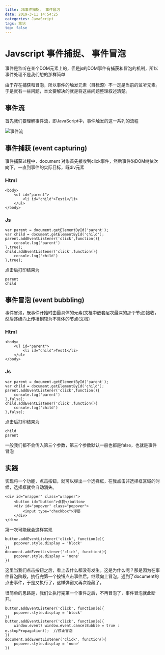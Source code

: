 ```yaml
---
title: JS事件捕捉、 事件冒泡
date: 2019-3-11 14:54:25
categories: JavaScript 
tags: 笔记
top: false
---
```

# Javscript 事件捕捉、 事件冒泡

事件是监听在某个DOM元素上的，但是js的DOM事件有捕获和冒泡的机制，所以事件处理不是我们想的那样简单

由于存在捕获和冒泡，所以事件的触发元素（目标源）不一定是当前的监听元素。于是就有一些问题，本文要解决的就是将这些问题整理叙述清楚。

## 事件流
首先我们要理解事件流，即JavaScript中，事件触发的这一系列的流程

![事件流](capture.png)

## 事件捕获 (event capturing)

事件捕获过程中，document 对象首先接收到click事件，然后事件沿DOM树依次向下，一直到事件的实际目标，既div元素

### Html
```[html]
<body>
    <ul id="parent">
        <li id="child">Test1</li>
    </ul>
</body>
```
### Js
```[javascript]
var parent = document.getElementById('parent');
var child = document.getElementById('child');
parent.addEventListener('click',function(){
    console.log('parent')
},true);
child.addEventListener('click',function(){
    console.log('child')
},true);
```
点击后打印结果为
```[javascript]
parent
child
```    

## 事件冒泡 (event bubbling)

事件冒泡，既事件开始时由最具体的元素(文档中嵌套层次最深的那个节点)接收，然后逐级向上传播到较为不具体的节点(文档)

### Html
```[html]
<body>
    <ul id="parent">
        <li id="child">Test1</li>
    </ul>
</body>
```

### Js
```[javascript]
var parent = document.getElementById('parent');
var child = document.getElementById('child');
parent.addEventListener('click',function(){
    console.log('parent')
},false);
child.addEventListener('click',function(){
    console.log('child')
},false);
```
点击后打印结果为
```[javascript]
child
parent
```

一般我们都不会传入第三个参数，第三个参数默认一般也都是false，也就是事件冒泡

## 实践

实现将一个功能，点击按钮，就可以弹出一个选择框，在我点击非选择框区域的时候，选择框就会自动消失。
```[html]
<div id="wrapper" class="wrapper">
    <button id="button">点我</button>
    <div id="popover" class="popover">
        <input type="checkbox">浮层
    </div>
</div>  
```
第一次可能我会这样实现
```[javascript]
button.addEventListener('click', function(e){
    popover.style.display = 'block'
})
document.addEventListener('click', function(){
    popover.style.display = 'none'
})
```
这里当我们点击按钮之后，看上去什么都没有发生。这是为什么呢？那是因为在事件冒泡阶段，执行完第一个按钮点击事件后，继续向上冒泡，遇到了document的点击事件，于是又执行了，这样弹窗又再次隐藏了。

很简单的思路是，我们让执行完第一个事件之后，不再冒泡了，事件冒泡就此断开。
```[javascript]
button.addEventListener('click', function(e){
    popover.style.display = 'block'
})
button.addEventListener('click', function(e){
    window.event? window.event.cancelBubble = true : e.stopPropagation();  //停止冒泡
})
document.addEventListener('click', function(){
    popover.style.display = 'none'
})
```